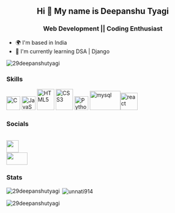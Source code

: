 <h2 align="center"> Hi 👋 My name is Deepanshu Tyagi </h2>


<h3 align="center"> Web Development || Coding Enthusiast </h3>


* 🌍  I'm based in India
* 🧠  I'm currently learning DSA | Django
<p align="left"> <img src="https://komarev.com/ghpvc/?username=29deepanshutyagi&label=Profile%20views&color=0e75b6&style=flat" alt="29deepanshutyagi" /> </p>

### Skills

<p align="left">
<a href="https://www.w3schools.com/c/c_intro.php" target="_blank" rel="noreferrer"><img src="https://upload.wikimedia.org/wikipedia/commons/thumb/1/18/C_Programming_Language.svg/695px-C_Programming_Language.svg.png" width="36" height="36" alt="C" /></a>  <a href="https://developer.mozilla.org/en-US/docs/Web/JavaScript" target="_blank" rel="noreferrer"><img src="https://cdn-icons-png.flaticon.com/512/5968/5968292.png" width="36" height="36" alt="JavaScript" /></a>  <a href="https://developer.mozilla.org/en-US/docs/Glossary/HTML5" target="_blank" rel="noreferrer"><img src="https://upload.wikimedia.org/wikipedia/commons/thumb/6/61/HTML5_logo_and_wordmark.svg/2048px-HTML5_logo_and_wordmark.svg.png" width="45" height="55" alt="HTML5" /></a>  <a href="https://www.w3.org/TR/CSS/#css" target="_blank" rel="noreferrer"><img src="https://upload.wikimedia.org/wikipedia/commons/thumb/d/d5/CSS3_logo_and_wordmark.svg/1200px-CSS3_logo_and_wordmark.svg.png" width="45" height="55" alt="CSS3" /></a>    <a href="https://www.python.org/" target="_blank" rel="noreferrer"><img src="https://upload.wikimedia.org/wikipedia/commons/thumb/c/c3/Python-logo-notext.svg/1869px-Python-logo-notext.svg.png" width="36" height="36" alt="Python" /></a>   <a href="https://www.mysql.com/" target="_blank" rel="noreferrer"><img src="https://www.vectorlogo.zone/logos/mysql/mysql-ar21.png" width="80" height="50" alt="mysql" /></a><a href="https://react.dev/" target="_blank" rel="noreferrer"><img src="https://cdn.worldvectorlogo.com/logos/react-1.svg" width="45" height="45" alt="react" /></a>


</p>

### Socials
<br>
 <a href="https://www.linkedin.com/in/deepanshu-tyagi-2122ab268" target="_blank" rel="noreferrer"><img src="https://static.cdn.wisestamp.com/wp-content/uploads/2021/01/linkedin-icon-circle.png" width="32" height="32" /></a> <br> <a href="https://mailto:29deepanshutyagi@gmail.com" target="_blank" rel="noreferrer"><img src="https://1000logos.net/wp-content/uploads/2018/05/Gmail-Logo.jpg" width="55" height="32" /></a></p>



### Stats
<!-- Top Languages Card -->
<p><img align="left" src="https://github-readme-stats.vercel.app/api/top-langs?username=29deepanshutyagi&show_icons=true&locale=en&layout=compact" alt="29deepanshutyagi" /></p>

<!-- GitHub Stats Card -->
<p>&nbsp;<img align="center" src="https://github-readme-stats.vercel.app/api?username=29deepanshutyagi&show_icons=true&locale=en" alt="unnati914" /></p>


<p><img align="center" src="https://github-readme-streak-stats.herokuapp.com/?user=29deepanshutyagi&" alt="29deepanshutyagi" /></p>

